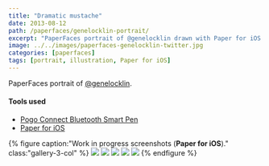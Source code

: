 ```yaml
---
title: "Dramatic mustache"
date: 2013-08-12
path: /paperfaces/genelocklin-portrait/
excerpt: "PaperFaces portrait of @genelocklin drawn with Paper for iOS on an iPad."
image: ../../images/paperfaces-genelocklin-twitter.jpg
categories: [paperfaces]
tags: [portrait, illustration, Paper for iOS]
---
```


PaperFaces portrait of [@genelocklin](https://twitter.com/genelocklin).

#### Tools used

- [Pogo Connect Bluetooth Smart Pen](https://www.amazon.com/gp/product/B009K448L4/ref=as_li_ss_tl?ie=UTF8&camp=1789&creative=390957&creativeASIN=B009K448L4&linkCode=as2&tag=mademist-20)
- [Paper for iOS](https://paper.bywetransfer.com/)

{% figure caption:"Work in progress screenshots (**Paper for iOS**)." class:"gallery-3-col" %}
[![](../../images/paperfaces-genelocklin-process-1-600.jpg)](../../images/paperfaces-genelocklin-process-1-lg.jpg)
[![](../../images/paperfaces-genelocklin-process-2-600.jpg)](../../images/paperfaces-genelocklin-process-2-lg.jpg)
[![](../../images/paperfaces-genelocklin-process-3-600.jpg)](../../images/paperfaces-genelocklin-process-3-lg.jpg)
[![](../../images/paperfaces-genelocklin-process-4-600.jpg)](../../images/paperfaces-genelocklin-process-4-lg.jpg)
[![](../../images/paperfaces-genelocklin-process-5-600.jpg)](../../images/paperfaces-genelocklin-process-5-lg.jpg)
{% endfigure %}
